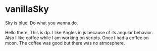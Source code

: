 # vanillaSky
Sky is blue. Do what you wanna do.

Hello there,
This is dp. I like Angles in js because of its angular behavior.
Also I like coffee while I am working on scripts. Once I had a coffee on moon. The coffee was good but there was no atmosphere.
